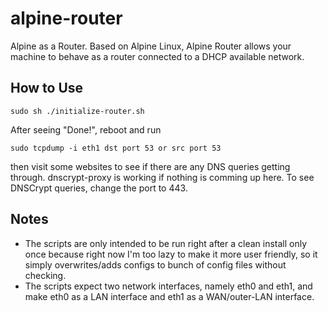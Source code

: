 # alpine-router

Alpine as a Router. Based on Alpine Linux, Alpine Router allows your machine to behave as a router connected to a DHCP available network.

## How to Use

    sudo sh ./initialize-router.sh

After seeing "Done!", reboot and run

    sudo tcpdump -i eth1 dst port 53 or src port 53

then visit some websites to see if there are any DNS queries getting through. dnscrypt-proxy is working if nothing is comming up here. To see DNSCrypt queries, change the port to 443.

## Notes

- The scripts are only intended to be run right after a clean install only once because right now I'm too lazy to make it more user friendly, so it simply overwrites/adds configs to bunch of config files without checking.
- The scripts expect two network interfaces, namely eth0 and eth1, and make eth0 as a LAN interface and eth1 as a WAN/outer-LAN interface.

